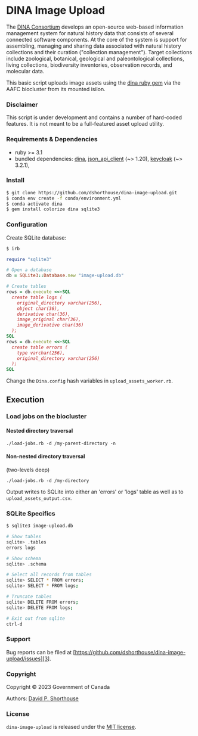 # DINA Image Upload

The [DINA Consortium][1] develops an open-source web-based information management system for natural history data that consists of several connected software components. At the core of the system is support for assembling, managing and sharing data associated with natural history collections and their curation ("collection management"). Target collections include zoological, botanical, geological and paleontological collections, living collections, biodiversity inventories, observation records, and molecular data.

This basic script uploads image assets using the [dina ruby gem][9] via the AAFC biocluster from its mounted isilon.

### Disclaimer

This script is under development and contains a number of hard-coded features. It is not meant to be a full-featured asset upload utility.

### Requirements & Dependencies

- ruby >= 3.1
- bundled dependencies: [dina][9], [json_api_client][5] (\~> 1.20), [keycloak][10] (\~> 3.2.1),

### Install

```bash
$ git clone https://github.com/dshorthouse/dina-image-upload.git
$ conda env create -f conda/environment.yml
$ conda activate dina
$ gem install colorize dina sqlite3
```
### Configuration

Create SQLite database:
```bash
$ irb
```

```ruby
require "sqlite3"

# Open a database
db = SQLite3::Database.new "image-upload.db"

# Create tables
rows = db.execute <<-SQL
  create table logs (
    original_directory varchar(256),
    object char(36),
    derivative char(36),
    image_original char(36),
    image_derivative char(36)
  );
SQL
rows = db.execute <<-SQL
  create table errors (
    type varchar(256),
    original_directory varchar(256)
  );
SQL
```

Change the `Dina.config` hash variables in `upload_assets_worker.rb`.

## Execution

### Load jobs on the biocluster

#### Nested directory traversal
`./load-jobs.rb -d /my-parent-directory -n`

#### Non-nested directory traversal
(two-levels deep)

`./load-jobs.rb -d /my-directory`

Output writes to SQLite into either an 'errors' or 'logs' table as well as to `upload_assets_output.csv`.

### SQLite Specifics

```bash
$ sqlite3 image-upload.db

# Show tables
sqlite> .tables
errors logs

# Show schema
sqlite> .schema

# Select all records from tables
sqlite> SELECT * FROM errors;
sqlite> SELECT * FROM logs;

# Truncate tables
sqlite> DELETE FROM errors;
sqlite> DELETE FROM logs;

# Exit out from sqlite
ctrl-d
```

### Support

Bug reports can be filed at [https://github.com/dshorthouse/dina-image-upload/issues][3].

### Copyright
Copyright © 2023 Government of Canada

Authors: [David P. Shorthouse][4]

### License

`dina-image-upload` is released under the [MIT license][2].

[1]: https://dina-project.net/
[2]: http://www.opensource.org/licenses/MIT
[3]: https://github.com/dshorthouse/dina-image-upload/issues
[4]: https://github.com/dshorthouse
[5]: https://github.com/JsonApiClient/json_api_client
[9]: https://rubygems.org/gems/dina
[10]: https://github.com/imagov/keycloak
